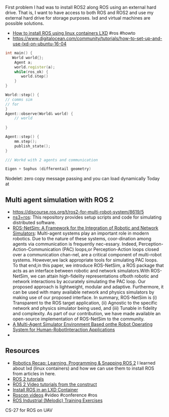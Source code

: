 First problem I had was to install ROS2 along ROS using an external hard drive. That is, I want to have access to both ROS and ROS2 and use my external hard drive for storage purposes.
lxd and virtual machines are possible solutions.

- [How to install ROS using linux containers LXD](https://ubuntu.com/blog/ros-development-with-lxd) #ros #howto
- https://www.digitalocean.com/community/tutorials/how-to-set-up-and-use-lxd-on-ubuntu-16-04


```cpp
int main() {
   World world{};
    Agent a;
	world.register(a);
	while(ros_ok) {
	   world.step()
	}
}

World::step() {
// comms sim
// for 
}
Agent::observe(World& world) {
	// world
	
}

Agent::step() {
	mm.step();
	publish_state();
}

/// Workd with 2 agents and communication

Eigen + Sophus (differentail geometry) 
```


Nodelet: zero copy message passing and you can load dynamically
Today at 

## Multi agent simulation with ROS 2
- https://discourse.ros.org/t/ros2-for-multi-robot-system/8619/5
- [ns3+ros](https://github.com/nps-ros2/ns3_gazebo): This repository provides setup scripts and code for simulating distributed software.
- [ROS-NetSim:  A  Framework  for  the  Integration  of Robotic  and  Network  Simulators](https://www.seas.upenn.edu/~cfullana/pubs/c_2020_calvo-fullana_et_al_a.pdf): Multi-agent systems play an important role in modern robotics. Due to the nature of these systems, coor-dination among agents via communication is frequently nec-essary. Indeed, Perception-Action-Communication (PAC) loops,or Perception-Action loops closed over a communication chan-nel, are a critical component of multi-robot systems. However,we lack appropriate tools for simulating PAC loops. To that end,in this paper, we introduce ROS-NetSim, a ROS package that acts as an interface between robotic and network simulators.With ROS-NetSim, we can attain high-fidelity representations ofboth robotic and network interactions by accurately simulating the PAC loop. Our proposed approach is lightweight, modular and adaptive. Furthermore, it can be used with many available network and physics simulators by making use of our proposed interface. In summary, ROS-NetSim is (i) Transparent to the ROS target application, (ii) Agnostic to the specific network and physics simulator being used, and (iii) Tunable in fidelity and complexity. As part of our contribution, we have made available an open-source implementation of ROS-NetSim to the community.
- [A Multi-Agent Simulator Environment Based onthe Robot Operating System for Human-RobotInteraction Applications](https://www.cs.nmsu.edu/~ppianpak/2018-PRIMA/full.pdf)
- 

## Resources 
- [Robotics Recap: Learning, Programming & Snapping ROS 2](https://ubuntu.com/blog/robotics-recap-learning-programming-and-snapping-ros-2) I learned about lxd (linux containers) and how we can use them to install ROS from articles in here.
- [ROS 2 tutorials](https://index.ros.org/doc/ros2/Tutorials/)
- [ROS 2 Video tutorials from the construct](https://www.youtube.com/playlist?list=PLK0b4e05LnzYNBzqXNm9vFD9YXWp6honJ)
- [Install ROS in an LXD Container](https://www.youtube.com/watch?v=bFJp7WAfcXk&feature=emb_title)
- [Roscon videos](https://index.ros.org/doc/ros2/ROSCon-Content/) #video #conference #ros 
- [ROS Industrial (Melodic) Training Exercises](https://industrial-training-master.readthedocs.io/en/melodic/index.html)

CS-27 for ROS on UAV